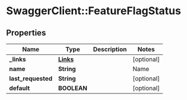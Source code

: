 # SwaggerClient::FeatureFlagStatus

## Properties
Name | Type | Description | Notes
------------ | ------------- | ------------- | -------------
**_links** | [**Links**](Links.md) |  | [optional] 
**name** | **String** | | Name     | Description | | --------:| ----------- | | new      | the feature flag was created within the last 7 days, and has not been requested yet | | active   | the feature flag was requested by your servers or clients within the last 7 days | | inactive | the feature flag was created more than 7 days ago, and hasn&#39;t been requested by your servers or clients within the past 7 days | | launched | one variation of the feature flag has been rolled out to all your users for at least 7 days |  | [optional] 
**last_requested** | **String** |  | [optional] 
**default** | **BOOLEAN** |  | [optional] 


